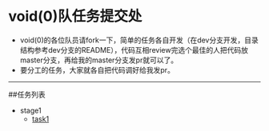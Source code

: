 # void(0)队任务提交处
* void(0)的各位队员请fork一下，简单的任务各自开发（在dev分支开发，目录结构参考dev分支的README），代码互相review完选个最佳的人把代码放master分支，再给我的master分支发pr就可以了。
* 要分工的任务，大家就各自把代码调好给我发pr。

----
##任务列表
* stage1
    - [task1]()